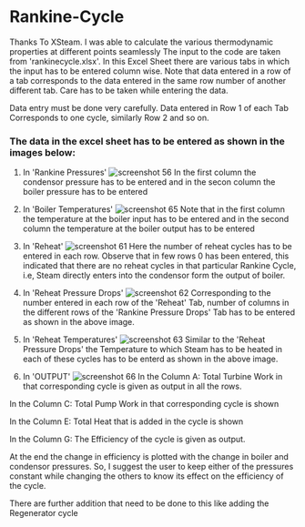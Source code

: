 # Rankine-Cycle
Thanks To XSteam. I was able to calculate the various thermodynamic properties at different points seamlessly
The input to the code are taken from 'rankinecycle.xlsx'. In this Excel Sheet there are various tabs in which the input has to be entered column wise. Note that data entered in a row of a tab corresponds to the data entered in the same row number of another different tab. Care has to be taken while entering the data.

Data entry must be done very carefully. Data entered in Row 1 of each Tab Corresponds to one cycle, similarly Row 2 and so on.

### The data in the excel sheet has to be entered as shown in the images below:
1. In 'Rankine Pressures'
![screenshot 56](https://user-images.githubusercontent.com/35808849/42287947-43a90474-7fd6-11e8-8215-65f6fbdc053d.png)
In the first column the condensor pressure has to be entered and in the secon column the boiler pressure has to be entered

2. In 'Boiler Temperatures'
![screenshot 65](https://user-images.githubusercontent.com/35808849/42289390-c77e1c5c-7fdc-11e8-95fe-74a5073389f9.png)
Note that in the first column the temperature at the boiler input has to be entered and in the second column the temperature at the boiler output has to be entered

3. In 'Reheat'
![screenshot 61](https://user-images.githubusercontent.com/35808849/42288433-4e2c3c66-7fd8-11e8-9934-213ecbc7d141.png)
Here the number of reheat cycles has to be entered in each row. Observe that in few rows 0 has been entered, this indicated that there are no reheat cycles in that particular Rankine Cycle, i.e, Steam directly enters into the condensor form the output of boiler.

4. In 'Reheat Pressure Drops'
![screenshot 62](https://user-images.githubusercontent.com/35808849/42288603-0b10c540-7fd9-11e8-9a98-48abc5b6326d.png)
Corresponding to the number entered in each row of the 'Reheat' Tab, number of columns in the different rows of the 'Rankine Pressure Drops' Tab has to be entered as shown in the above image.

5. In 'Reheat Temperatures'
![screenshot 63](https://user-images.githubusercontent.com/35808849/42288752-c9aa2c9e-7fd9-11e8-9abb-dfc0b6daee33.png)
Similar to the 'Reheat Pressure Drops' the Temperature to which Steam has to be heated in each of these cycles has to be enterd as shown in the above image.

6. In 'OUTPUT'
![screenshot 66](https://user-images.githubusercontent.com/35808849/42289411-ec0cfa48-7fdc-11e8-8e27-35371e8b1b79.png)
In the Column A: Total Turbine Work in that corresponding cycle is given as output in all the rows.

In the Column C: Total Pump Work in that corresponding cycle is shown

In the Column E: Total Heat that is added in the cycle is shown

In the Column G: The Efficiency of the cycle is given as output.

At the end the change in efficiency is plotted with the change in boiler and condensor pressures. So, I suggest the user to keep either of the pressures constant while changing the others to know  its effect on the efficiency of the cycle.

There are further addition that need to be done to this like adding the Regenerator cycle
